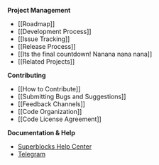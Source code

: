 **Project Management**
* [[Roadmap]]
* [[Development Process]]
* [[Issue Tracking]]
* [[Release Process]]
* [[Its the final countdown! Nanana nana nana]]
* [[Related Projects]]

**Contributing**
* [[How to Contribute]]
* [[Submitting Bugs and Suggestions]]
* [[Feedback Channels]]
* [[Code Organization]]
* [[Code License Agreement]]

**Documentation & Help**
* [Superblocks Help Center](https://help.superblocks.com/)
* [Telegram](https://t.me/GetSuperblocks)